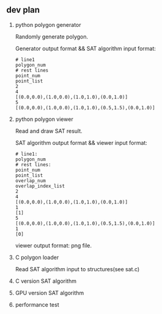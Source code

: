 ## dev plan

1. python polygon generator
  
    Randomly generate polygon.

    Generator output format && SAT algorithm input format:

    ```
    # line1
    polygon_num
    # rest lines
    point_num
    point_list
    2
    4
    [(0.0,0.0),(1.0,0.0),(1.0,1.0),(0.0,1.0)]
    5
    [(0.0,0.0),(1.0,0.0),(1.0,1.0),(0.5,1.5),(0.0,1.0)]
    ```

2. python polygon viewer

    Read and draw SAT result.

    SAT algorithm output format && viewer input format:

    ```
    # line1:
    polygon_num
    # rest lines:
    point_num
    point_list
    overlap_num
    overlap_index_list
    2
    4
    [(0.0,0.0),(1.0,0.0),(1.0,1.0),(0.0,1.0)]
    1
    [1]
    5
    [(0.0,0.0),(1.0,0.0),(1.0,1.0),(0.5,1.5),(0.0,1.0)]
    1
    [0]
    ```

    viewer output format: png file.

3. C polygon loader

    Read SAT algorithm input to structures(see sat.c)

4. C version SAT algorithm

5. GPU version SAT algorithm

6. performance test

